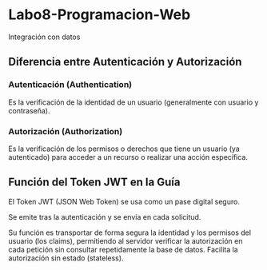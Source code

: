 # Labo8-Programacion-Web
Integración con datos

## Diferencia entre Autenticación y Autorización
### Autenticación (Authentication)
Es la verificación de la identidad de un usuario (generalmente con usuario y contraseña).
### Autorización (Authorization)
Es la verificación de los permisos o derechos que tiene un usuario (ya autenticado) para acceder a un recurso o realizar una acción específica.


## Función del Token JWT en la Guía
El Token JWT (JSON Web Token) se usa como un pase digital seguro.

Se emite tras la autenticación y se envía en cada solicitud.

Su función es transportar de forma segura la identidad y los permisos del usuario (los claims), permitiendo al servidor verificar la autorización en cada petición sin consultar repetidamente la base de datos. Facilita la autorización sin estado (stateless).